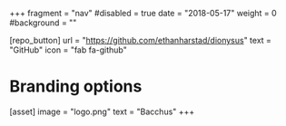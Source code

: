+++
fragment = "nav"
#disabled = true
date = "2018-05-17"
weight = 0
#background = ""

[repo_button]
  url = "https://github.com/ethanharstad/dionysus"
  text = "GitHub"
  icon = "fab fa-github"

# Branding options
[asset]
  image = "logo.png"
  text = "Bacchus"
+++

